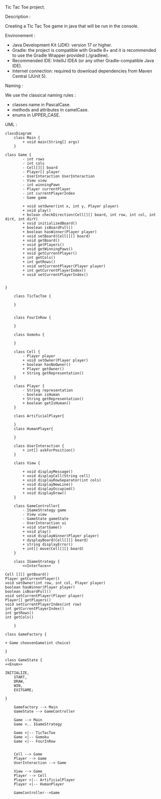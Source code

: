 Tic Tac Toe project.

Description :

Creating a Tic Tac Toe game in java that will be run in the console.

Environement :

- Java Development Kit (JDK): version 17 or higher.
- Gradle: the project is compatible with Gradle 8+ and it is recommended to use the Gradle Wrapper provided (./gradlew).
- Recommended IDE: IntelliJ IDEA (or any other Gradle-compatible Java IDE).
- Internet connection: required to download dependencies from Maven Central (JUnit 5).

Naming :

We use the classical naming rules :
- classes name in PascalCase.
- methods and attributes in camelCase.
- enums in UPPER_CASE.

UML :

```mermaid
classDiagram
    class Main {
        + void main(String[] args)
    }

class Game {
        - int rows
        - int cols
        - Cell[][] board
        - Player[] player
        - UserInteraction UserInteraction
        - View view
        - int winningPawn
        - Player currentPlayer
        - int currentPlayerIndex
        - Game game

        + void setOwner(int x, int y, Player player)
        + void play()
        + bolean checkDirection(Cell[][] board, int row, int col, int dirX, int dirY)
        + void initializedBoard()
        + boolean isBoardFull()
        + boolean hasWinner(Player player)
        + void setBoard(Cell[][] board)
        + void getBoard()
        + void getPlayers()
        + void getWinningPaws()
        + void getCurrentPlayer()
        + int getCols()
        + int getRows()
        + void setCurrentPlayer(Player player)
        + int getCurrentPlayerIndex()
        + void setCurrentPlayerIndex()


}

    class TicTacToe {

    }
  

    class FourInRow {

    }

    class Gomoku {

    }

    class Cell {
        - Player player
        + void setOwner(Player player)
        + boolean hasNoOwner()
        + Player getOwner()
        + String getRepresentation()
    }

    class Player {
        - String representation
        - boolean isHuman
        + String getRepresentation()
        + boolean getIsHuman()
    }

    class ArtificialPlayer{

    }
    class HumanPlayer{

    }

    class UserInteraction {
        + int[] askForPosition()
    }

    class View {

        + void displayMessage()
        + void displayCell(String cell)
        + void displayRowSeparator(int cols)
        + void displayNewLine() 
        + void displayOccupied()
        + void displayDraw()
    }

    class GameController{
        - IGameStrategy game
        - View view
        - GameState gameState
        - UserInteraction ui
        + void startGame()
        + void play()
        + void displayWinner(Player player)
        + dysplayBoard(Cell[][] board)
        + string displayError()
        + int[] move(Cell[][] board)
    }

    class IGameStrategy {
        <<Interface>>

Cell [][] getBoard()
Player getCurrentPlayer()
void setOwner(int row, int col, Player player)
boolean hasWinner(Player player)
boolean isBoardFull()
void setCurrentPlayer(Player player)
Player[] getPlayers()
void setCurrentPlayerIndex(int row)
int getCurrentPlayerIndex()
int getRows()
int getCols()   

    }
      
class GameFactory {

+ Game choosenGame(int choice)

}

class GameState {
<<Enum>>

INITIALIZE,
    START,
    DRAW,
    WIN,
    EXITGAME;

}

    GameFactory --> Main
    GameState --> GameController

    Game --> Main
    Game <.. IGameStrategy

    Game <|-- TicTacToe
    Game <|-- Gomoku
    Game <|-- FourInRow

                 
    Cell --> Game
    Player --> Game
    UserInteraction --> Game

    View --> Game
    Player --> Cell
    Player <|-- ArtificialPlayer
    Player <|-- HumanPlayer

    GameController-->Game

```
